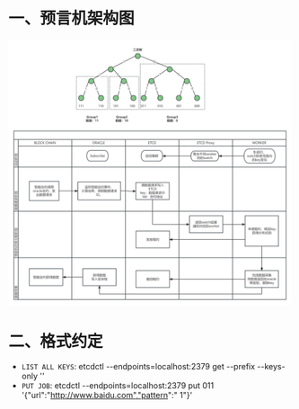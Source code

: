 # 一、预言机架构图
![img.png](./img.png)
# 二、格式约定
* `LIST ALL KEYS`: etcdctl  --endpoints=localhost:2379 get --prefix --keys-only ''
* `PUT JOB`: etcdctl  --endpoints=localhost:2379 put 011 '{"url":"http://www.baidu.com","pattern":" 1"}'